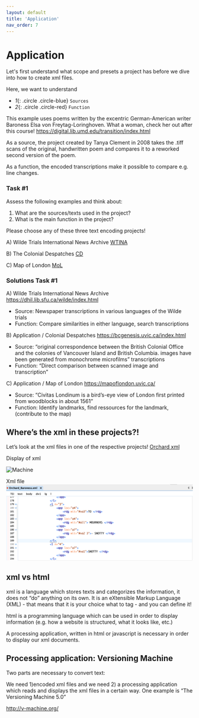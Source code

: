 ```yaml
---
layout: default
title: 'Application'
nav_order: 7
---
```

# Application


Let's first understand what scope and presets a project has before we dive into how to create xml files. 

Here, we want to understand 

* *1*{: .circle .circle-blue} `Sources`
* *2*{: .circle .circle-red} `Function`

This example uses poems written by the excentric German-American writer Baroness Elsa von Freytag-Loringhoven. What a woman, check her out after this course!
https://digital.lib.umd.edu/transition/index.html

As a source, the project created by Tanya Clement in 2008 takes the .tiff scans of the original, handwritten poem and compares it to a reworked second version of the poem. 

As a function, the encoded transcriptions make it possible to compare e.g. line changes. 

### **Task #1**

Assess the following examples and think about:

1) What are the sources/texts used in the project?
2) What is the main function in the project? 

Please choose any of these three text encoding projects!

A) Wilde Trials International News Archive [WTINA](https://dhil.lib.sfu.ca/wilde/index.html)

B) The Colonial Despatches 
[CD](https://bcgenesis.uvic.ca/index.html)

C) Map of London
[MoL](https://mapoflondon.uvic.ca/)


### **Solutions Task #1**
A)
Wilde Trials International News Archive 
https://dhil.lib.sfu.ca/wilde/index.html

* Source: Newspaper transcriptions in various languages of the Wilde trials
* Function: Compare similarities in either language, search transcriptions

B)
Application / Colonial Despatches
https://bcgenesis.uvic.ca/index.html
* Source: “original correspondence between the British Colonial Office and the colonies of Vancouver Island and British Columbia. images have been generated from monochrome microfilms”
transcriptions
* Function: “Direct comparison between scanned image and transcription”

C) 
Application / Map of London
https://mapoflondon.uvic.ca/
* Source: “Civitas Londinum is a bird’s-eye view of London first printed from woodblocks in about 1561” 
* Function: Identify landmarks, find ressources for the landmark, (contribute to the map)

## **Where’s the xml in these projects?!**

Let’s look at the xml files in one of the respective projects! 
[Orchard xml](http://v-machine.org/samples/orchardFarming.xml)

Display of xml

![Machine](content/images/machine%20Orchard.png "Machine")

Xml file
![xml file](content/images/xml%20Orchard.png "xml file")


## **xml vs html**
xml is a language which stores texts and categorizes the information, it does not “do” anything on its own. 
It is an eXtensible Markup Language (XML) - that means that it is your choice what to tag - and you can define it!


html is a programming language which can be used in order to display information (e.g. how a website is structured, what it looks like, etc.)


A processing application, written in html or javascript is necessary in order to display our xml documents.

## **Processing application: Versioning Machine**

Two parts are necessary to convert text:

We need 1)encoded xml files and we need 2) a processing application which reads and displays the xml files in a certain way. 
One example is “The Versioning Machine 5.0”

http://v-machine.org/




